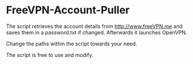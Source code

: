 FreeVPN-Account-Puller
======================

The script retrieves the account details from http://www.freeVPN.me and saves them in a password.txt if changed.
Afterwards it launches OpenVPN.

Change the paths within the script towards your need.


The script is free to use and modify.
